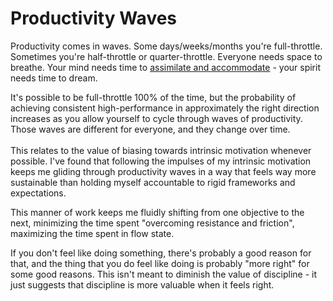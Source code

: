 # Productivity Waves

Productivity comes in waves. Some days/weeks/months you're full-throttle. Sometimes you're half-throttle or quarter-throttle. Everyone needs space to breathe. Your mind needs time to [assimilate and accommodate](https://www.massey.ac.nz/\~wwpapajl/evolution/assign2/DD/theory.html) - your spirit needs time to dream.&#x20;

It's possible to be full-throttle 100% of the time, but the probability of achieving consistent high-performance in approximately the right direction increases as you allow yourself to cycle through waves of productivity. Those waves are different for everyone, and they change over time.\
\
This relates to the value of biasing towards intrinsic motivation whenever possible. I've found that following the impulses of my intrinsic motivation keeps me gliding through productivity waves in a way that feels way more sustainable than holding myself accountable to rigid frameworks and expectations.

This manner of work keeps me fluidly shifting from one objective to the next, minimizing the time spent "overcoming resistance and friction", maximizing the time spent in flow state.&#x20;

If you don't feel like doing something, there's probably a good reason for that, and the thing that you do feel like doing is probably "more right" for some good reasons. This isn't meant to diminish the value of discipline - it just suggests that discipline is more valuable when it feels right.
